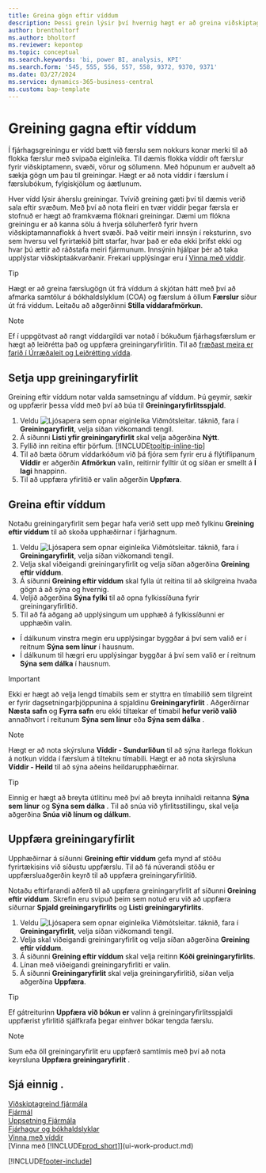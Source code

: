 ```yaml
---
title: Greina gögn eftir víddum
description: Þessi grein lýsir því hvernig hægt er að greina viðskiptagögn eftir víddum til að fá betri innsýn í reksturinn.
author: brentholtorf
ms.author: bholtorf
ms.reviewer: kepontop
ms.topic: conceptual
ms.search.keywords: 'bi, power BI, analysis, KPI'
ms.search.form: '545, 555, 556, 557, 558, 9372, 9370, 9371'
ms.date: 03/27/2024
ms.service: dynamics-365-business-central
ms.custom: bap-template
---
```


# <a name="analyze-data-by-dimensions"></a>Greining gagna eftir víddum

Í fjárhagsgreiningu er vídd bætt við færslu sem nokkurs konar merki til að flokka færslur með svipaða eiginleika. Til dæmis flokka víddir oft færslur fyrir viðskiptamenn, svæði, vörur og sölumenn. Með hópunum er auðvelt að sækja gögn um þau til greiningar. Hægt er að nota víddir í færslum í færslubókum, fylgiskjölum og áætlunum.

Hver vídd lýsir áherslu greiningar. Tvívíð greining gæti því til dæmis verið sala eftir svæðum. Með því að nota fleiri en tvær víddir þegar færsla er stofnuð er hægt að framkvæma flóknari greiningar. Dæmi um flókna greiningu er að kanna sölu á hverja söluherferð fyrir hvern viðskiptamannaflokk á hvert svæði. Það veitir meiri innsýn í reksturinn, svo sem hversu vel fyrirtækið þitt starfar, hvar það er eða ekki þrífst ekki og hvar þú ættir að ráðstafa meiri fjármunum. Innsýnin hjálpar þér að taka upplýstar viðskiptaákvarðanir. Frekari upplýsingar eru í [Vinna með víddir](finance-dimensions.md).

> [!TIP]
> Hægt er að greina færslugögn út frá víddum á skjótan hátt með því að afmarka samtölur á bókhaldslyklum (COA) og færslum á öllum **Færslur** síður út frá víddum. Leitaðu að aðgerðinni **Stilla víddarafmörkun**.

> [!NOTE]
> Ef í uppgötvast að rangt víddargildi var notað í bókuðum fjárhagsfærslum er hægt að leiðrétta það og uppfæra greiningaryfirlitin. Til að [fræðast meira er farið í Úrræðaleit og Leiðrétting vídda](finance-troubleshooting-correcting-dimensions.md#changing-dimension-assignments-after-posting).

## <a name="set-up-an-analysis-view"></a>Setja upp greiningaryfirlit

Greining eftir víddum notar valda samsetningu af víddum. Þú geymir, sækir og uppfærir þessa vídd með því að búa til **Greiningaryfirlitsspjald**.

1. Veldu ![Ljósapera sem opnar eiginleika Viðmótsleitar.](media/ui-search/search_small.png "Segðu mér hvað þú vilt gera") táknið, fara í **Greiningaryfirlit**, velja síðan viðkomandi tengil.  
2. Á síðunni **Listi yfir greiningaryfirlit** skal velja aðgerðina **Nýtt**.
3. Fyllið inn reitina eftir þörfum. [!INCLUDE[tooltip-inline-tip](includes/tooltip-inline-tip_md.md)]
4. Til að bæta öðrum víddarkóðum við þá fjóra sem fyrir eru á flýtiflipanum **Víddir** er aðgerðin **Afmörkun** valin, reitirnir fylltir út og síðan er smellt á **Í lagi** hnappinn.  
5. Til að uppfæra yfirlitið er valin aðgerðin **Uppfæra**.

## <a name="analyze-by-dimensions"></a>Greina eftir víddum

Notaðu greiningaryfirlit sem þegar hafa verið sett upp með fylkinu **Greining eftir víddum** til að skoða upphæðirnar í fjárhagnum.

1. Veldu ![Ljósapera sem opnar eiginleika Viðmótsleitar.](media/ui-search/search_small.png "Segðu mér hvað þú vilt gera") táknið, fara í **Greiningaryfirlit**, velja síðan viðkomandi tengil.  
2. Velja skal viðeigandi greiningaryfirlit og velja síðan aðgerðina **Greining eftir víddum**.
3. Á síðunni **Greining eftir víddum** skal fylla út reitina til að skilgreina hvaða gögn á að sýna og hvernig.
4. Veljið aðgerðina **Sýna fylki** til að opna fylkissíðuna fyrir greiningaryfirlitið.
5. Til að fá aðgang að upplýsingum um upphæð á fylkissíðunni er upphæðin valin.  

- Í dálkunum vinstra megin eru upplýsingar byggðar á því sem valið er í reitnum **Sýna sem línur** í hausnum.  
- Í dálkunum til hægri eru upplýsingar byggðar á því sem valið er í reitnum **Sýna sem dálka** í hausnum.

> [!IMPORTANT]  
> Ekki er hægt að velja lengd tímabils sem er styttra en tímabilið sem tilgreint er fyrir dagsetningarþjöppunina á spjaldinu **Greiningaryfirlit** . Aðgerðirnar **Næsta safn** og **Fyrra safn** eru ekki tiltækar ef tímabil **hefur verið valið** annaðhvort í reitunum **Sýna sem línur** eða **Sýna sem dálka** .  

> [!NOTE]  
> Hægt er að nota skýrsluna **Víddir - Sundurliðun** til að sýna ítarlega flokkun á notkun vídda í færslum á tilteknu tímabili. Hægt er að nota skýrsluna **Víddir - Heild** til að sýna aðeins heildarupphæðirnar.  

> [!TIP]  
> Einnig er hægt að breyta útlitinu með því að breyta innihaldi reitanna **Sýna sem línur** og **Sýna sem dálka** . Til að snúa við yfirlitsstillingu, skal velja aðgerðina **Snúa við línum og dálkum**.

## <a name="update-an-analysis-view"></a>Uppfæra greiningaryfirlit

Upphæðirnar á síðunni **Greining eftir víddum** gefa mynd af stöðu fyrirtækisins við síðustu uppfærslu. Til að fá núverandi stöðu er uppfærsluaðgerðin keyrð til að uppfæra greiningaryfirlitið.

Notaðu eftirfarandi aðferð til að uppfæra greiningaryfirlit af síðunni **Greining eftir víddum**. Skrefin eru svipuð þeim sem notuð eru við að uppfæra síðurnar **Spjald greiningaryfirlits** og **Listi greiningaryfirlits**.  

1. Veldu ![Ljósapera sem opnar eiginleika Viðmótsleitar.](media/ui-search/search_small.png "Segðu mér hvað þú vilt gera") táknið, fara í **Greiningaryfirlit**, velja síðan viðkomandi tengil.
2. Velja skal viðeigandi greiningaryfirlit og velja síðan aðgerðina **Greining eftir víddum**.
3. Á síðunni **Greining eftir víddum** skal velja reitinn **Kóði greiningaryfirlits**.  
4. Línan með viðeigandi greiningaryfirliti er valin.  
5. Á síðunni **Greiningaryfirlit** skal velja greiningaryfirlitið, síðan velja aðgerðina **Uppfæra**.  

> [!TIP]  
> Ef gátreiturinn **Uppfæra við bókun er** valinn á greiningaryfirlitsspjaldi uppfærist yfirlitið sjálfkrafa þegar einhver bókar tengda færslu.

> [!NOTE]  
> Sum eða öll greiningaryfirlit eru uppfærð samtímis með því að nota keyrsluna **Uppfæra greiningaryfirlit** .  

## <a name="see-also"></a>Sjá einnig .

[Viðskiptagreind fjármála](bi.md)  
[Fjármál](finance.md)  
[Uppsetning Fjármála](finance-setup-finance.md)  
[Fjárhagur og bókhaldslyklar](finance-general-ledger.md)  
[Vinna með víddir](finance-dimensions.md)  
[Vinna með [!INCLUDE[prod_short](includes/prod_short.md)]](ui-work-product.md)  

[!INCLUDE[footer-include](includes/footer-banner.md)]
